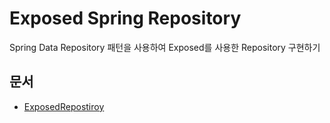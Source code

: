 # Exposed Spring Repository

Spring Data Repository 패턴을 사용하여 Exposed를 사용한 Repository 구현하기

## 문서

* [ExposedRepostiroy](https://debop.notion.site/ExposedRepository-1c32744526b080208e5ee03b900d2c5e)
